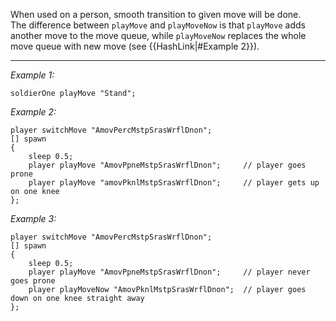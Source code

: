 When used on a person, smooth transition to given move will be done.<br>
The difference between `playMove` and `playMoveNow` is that `playMove` adds another move to the move queue, while `playMoveNow` replaces the whole move queue with new move (see {{HashLink|#Example 2}}).


---
*Example 1:*
```sqf
soldierOne playMove "Stand";
```

*Example 2:*
```sqf
player switchMove "AmovPercMstpSrasWrflDnon";
[] spawn 
{
	sleep 0.5;
	player playMove "AmovPpneMstpSrasWrflDnon";		// player goes prone
	player playMove "amovPknlMstpSrasWrflDnon";		// player gets up on one knee
};
```

*Example 3:*
```sqf
player switchMove "AmovPercMstpSrasWrflDnon";
[] spawn
{
	sleep 0.5;
	player playMove "AmovPpneMstpSrasWrflDnon";		// player never goes prone
	player playMoveNow "AmovPknlMstpSrasWrflDnon";	// player goes down on one knee straight away
};
```